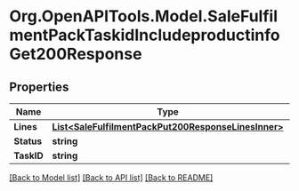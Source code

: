 # Org.OpenAPITools.Model.SaleFulfilmentPackTaskidIncludeproductinfoGet200Response

## Properties

Name | Type | Description | Notes
------------ | ------------- | ------------- | -------------
**Lines** | [**List&lt;SaleFulfilmentPackPut200ResponseLinesInner&gt;**](SaleFulfilmentPackPut200ResponseLinesInner.md) |  | [optional] 
**Status** | **string** |  | [optional] 
**TaskID** | **string** |  | [optional] 

[[Back to Model list]](../README.md#documentation-for-models) [[Back to API list]](../README.md#documentation-for-api-endpoints) [[Back to README]](../README.md)

